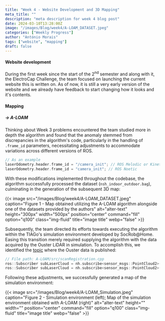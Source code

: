 ```yaml
---
title: "Week 4 - Website Development and 3D Mapping"
meta_title: ""
description: "meta description for week 4 blog post"
date: 2024-03-10T13:28:00Z
image: "/images/Blog/week4/A-LOAM_DATASET.jpeg"
categories: ["Weekly Progress"]
author: "António Morais"
tags: ["website", "mapping"]
draft: false
---
```


#### Website development

During the first week since the start of the 2<sup>nd</sup> semester and along with it, the ElectroCap Challenge, the team focused on launching the current website this is written on. As of now, it is still a very early version of the website and we already have feedback to start changing how it looks and it's contents.

#### Mapping

##### → A-LOAM

<!-- Regarding the Mapping module, the team planned to implement the SLAM algorithm [A-LOAM](https://github.com/HKUST-Aerial-Robotics/A-LOAM) and test it in simulation. At first there were a few set backs, the requirements of the algorithm itself: -->
<!-- In the context of the Mapping module, our team's objective was to deploy the [A-LOAM](https://github.com/HKUST-Aerial-Robotics/A-LOAM) algorithm, and subject it to comprehensive testing in a simulated environment. However, our initial endeavors were met with challenges primarily stemming from the specific requirements inherent to the algorithm: -->

<!-- - [Ubuntu 18.04](https://ubuntu.com/18-04).
- ROS [Melodic](http://wiki.ros.org/melodic/Installation/Ubuntu) or [Kinetic](http://wiki.ros.org/kinetic/Installation/Ubuntu). -->

<!-- This was a set back because the team works with [Ubuntu 20.04](https://releases.ubuntu.com/focal/) and [ROS Noetic](http://wiki.ros.org/noetic/Installation/Ubuntu). For that reason António Morais has the same setup on his personal computer and had to find a solution. Fortunatly the authors of the algorithm also provide [Docker](https://docs.docker.com/get-started/overview/) support which is a very handy tool for cases like this. -->
<!-- The encountered setback arose from the team's reliance on [Ubuntu 20.04](https://releases.ubuntu.com/focal/) and [ROS Noetic](http://wiki.ros.org/noetic/Installation/Ubuntu) environments. Consequently, António Morais, operating under the same system configuration on his personal computer, was compelled to seek a resolution. Fortunately, the algorithm's developers had foreseen such scenarios and offered [Docker](https://docs.docker.com/get-started/overview/) support, proving to be an invaluable asset in circumventing compatibility challenges. -->

<!-- António Morais proceeded to learn the basics of Docker and tried to run the algorithm with a dataset (provided by the authors) after exporting the roscore from Docker to his local machine but on [Rviz](http://wiki.ros.org/rviz) it wasn't showing the data gathered from the environment. The problem ocurring was that on the code of the algorithm, there were lines regarding `.frame_id`'s that had to be changed due to differences between the ROS's versions at stake: -->
<!-- António Morais subsequently undertook the task of familiarizing himself with Docker's fundamentals. He then endeavored to execute the algorithm using a dataset provided by the authors. Despite successfully exporting the roscore from Docker to his local machine, an unforeseen issue arose during visualization in [Rviz](http://wiki.ros.org/rviz), where the gathered environmental data failed to display.  -->

Thinking about Week 3 problems encountered the team studied more in depth the algorithm and found that the anomaly stemmed from discrepancies in the algorithm's code, particularly in the handling of `.frame_id` parameters, necessitating adjustments to accommodate variations across different versions of ROS.

```cpp 
// As an example
laserOdometry.header.frame_id = "/camera_init"; // ROS Melodic or Kinetic
laserOdometry.header.frame_id = "camera_init"; // ROS Noetic
```

<!-- With this changed across the code it was possible to run the algorithm with the dataset (`nsh_indoor_outdoor.bag`) obtaining the following 3D map: -->
With these modifications implemented throughout the codebase, the algorithm successfully processed the dataset (`nsh_indoor_outdoor.bag`), culminating in the generation of the subsequent 3D map:

{{< image src="/images/Blog/week4/A-LOAM_DATASET.jpeg" caption="Figure 1 - Map obtained utilizing the A-LOAM algorithm alongside one of the datasets provided by the authors" alt="alter-text" height="300px" width="500px" position="center" command="fill" option="q100" class="img-fluid" title="image title"  webp="false" >}}

<!-- After this the team aimed towards running the algorithm with the TIAGo's simulation developed by SocRob@Home. For this to happen it was only needed to give the data gathered by the Ouster LiDAR in simulation as input to the algorithm, so give the topic where the data of the Ouster is being published: -->
Subsequently, the team directed its efforts towards executing the algorithm within the TIAGo's simulation environment developed by SocRob@Home. Easing this transition merely required supplying the algorithm with the data acquired by the Ouster LiDAR in simulation. To accomplish this, we identified the [topic](http://wiki.ros.org/rostopic) where the Ouster data is published:

```cpp 
// File path: A-LOAM/src/scanRegistration.cpp
ros::Subscriber subLaserCloud = nh.subscribe<sensor_msgs::PointCloud2>("/velodyne_points", 100, laserCloudHandler); // No changes
ros::Subscriber subLaserCloud = nh.subscribe<sensor_msgs::PointCloud2>("/ouster/points", 100, laserCloudHandler); // With changes
```

Following these adjustments, we successfully generated a map of the simulation environment:

{{< image src="/images/Blog/week4/A-LOAM_Simulation.jpeg" caption="Figure 2 - Simulation environment (left); Map of the simulation environment obtained with A-LOAM (right)" alt="alter-text" height="" width="" position="center" command="fill" option="q100" class="img-fluid" title="image title"  webp="false" >}}

<!-- The team also managed to dive into the [LIO-SAM](https://github.com/TixiaoShan/LIO-SAM) algorithm and got to test it with one of the datasets (`walking_dataset.bag`) provided by the authors as there were already Github issues on the repository solving  the problems of compilation for ROS Noetic. -->
<!-- The team further delved into exploring the LIO-SAM algorithm, and conducted testing using one of the datasets (walking_dataset.bag) provided by the authors. Notably, we encountered existing GitHub issues addressing compilation challenges specific to ROS Noetic, facilitating our implementation efforts.

{{< image src="/images/Blog/week2/LIO-SAM_DATASET.jpeg" caption="Figure 1 - Map obtained utilizing LIO-SAM alongside one of the datasets provided by the authors" alt="alter-text" height="300px" width="500px" position="center" command="fill" option="q100" class="img-fluid" title="image title"  webp="false" >}} -->
